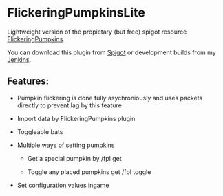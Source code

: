 FlickeringPumpkinsLite
======================

Lightweight version of the propietary (but free) spigot resource [FlickeringPumpkins](https://www.spigotmc.org/resources/halloween-flickering-jack-olanterns.13150/).

You can download this plugin from [Spigot](https://www.spigotmc.org/resources/flickeringpumpkinslite-jack-olantern.14017/) or development builds from my [Jenkins](https://ci.janmm14.de/job/public~FlickeringPumpkinsLite/).


Features:
---------

* Pumpkin flickering is done fully asychroniously and uses packets directly to prevent lag by this feature

* Import data by FlickeringPumpkins plugin

* Toggleable bats

* Multiple ways of setting pumpkins

    * Get a special pumpkin by /fpl get

    * Toggle any placed pumpkins get /fpl toggle

* Set configuration values ingame
